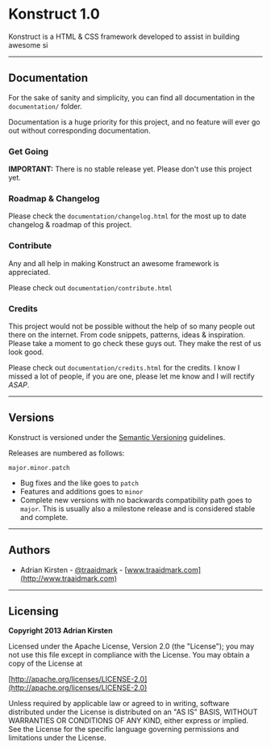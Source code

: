 Konstruct 1.0
=============

Konstruct is a HTML & CSS framework developed to assist in building awesome si

<hr />

## Documentation

For the sake of sanity and simplicity, you can find all documentation in the <code>documentation/</code> folder. 

Documentation is a huge priority for this project, and no feature will ever go out without corresponding documentation.

### Get Going

**IMPORTANT:** There is no stable release yet. Please don't use this project yet.

### Roadmap & Changelog

Please check the <code>documentation/changelog.html</code> for the most up to date changelog & roadmap of this project.

### Contribute

Any and all help in making Konstruct an awesome framework is appreciated. 

Please check out <code>documentation/contribute.html</code>

### Credits

This project would not be possible without the help of so many people out there on the internet. From code snippets, patterns, ideas & inspiration. Please take a moment to go check these guys out. They make the rest of us look good.

Please check out <code>documentation/credits.html</code> for the credits. I know I missed a lot of people, if you are one, please let me know and I will rectify *ASAP*.

<hr />

## Versions

Konstruct is versioned under the [Semantic Versioning](http://semver.org/) guidelines.

Releases are numbered as follows:

<code>major.minor.patch</code>

* Bug fixes and the like goes to <code>patch</code>
* Features and additions goes to <code>minor</code>
* Complete new versions with no backwards compatibility path goes to <code>major</code>. This is usually also a milestone release and is considered stable and complete.

<hr />

## Authors

* Adrian Kirsten - [@traaidmark](https://twitter.com/traaidmark) - [www.traaidmark.com](http://www.traaidmark.com)

<hr />

## Licensing

**Copyright 2013 Adrian Kirsten**

Licensed under the Apache License, Version 2.0 (the "License"); you may not use this file except in compliance with the License. You may obtain a copy of the License at

[http://apache.org/licenses/LICENSE-2.0](http://apache.org/licenses/LICENSE-2.0)

Unless required by applicable law or agreed to in writing, software distributed under the License is distributed on an "AS IS" BASIS, WITHOUT WARRANTIES OR CONDITIONS OF ANY KIND, either express or implied. See the License for the specific language governing permissions and limitations under the License.

